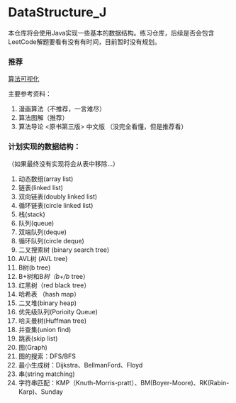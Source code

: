 # DataStructure_J
本仓库将会使用Java实现一些基本的数据结构。练习仓库，后续是否会包含LeetCode解题要看有没有有时间，目前暂时没有规划。

### 推荐

[算法可视化](https://visualgo.net/zh)

主要参考资料：

1. 漫画算法（不推荐，一言难尽）
2. 算法图解（推荐）
3. 算法导论 <原书第三版> 中文版 （没完全看懂，但是推荐看）

### 计划实现的数据结构：
（如果最终没有实现将会从表中移除...）

1. 动态数组(array list) 
2. 链表(linked list)
3. 双向链表(doubly linked list)
4. 循环链表(circle linked list)
5. 栈(stack)
6. 队列(queue)
7. 双端队列(deque)
8. 循环队列(circle deque)
9. 二叉搜索树 (binary search tree)
10. AVL树 (AVL tree)
11. B树(b tree)
12. B+树和B*树（b+/b* tree）
13. 红黑树（red black tree）
14. 哈希表 （hash map）
15. 二叉堆(binary heap)
16. 优先级队列(Porioity Queue)
17. 哈夫曼树(Huffman tree)
18. 并查集(union find)
19. 跳表(skip list)
20. 图(Graph)
21. 图的搜索：DFS/BFS
22. 最小生成树：Dijkstra、BellmanFord、Floyd
23. 串(string matching)
24. 字符串匹配：KMP（Knuth-Morris-pratt）、BM(Boyer-Moore)、RK(Rabin-Karp)、Sunday
